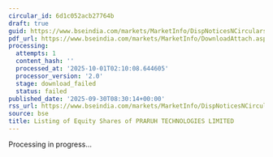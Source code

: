```yaml
---
circular_id: 6d1c052acb27764b
draft: true
guid: https://www.bseindia.com/markets/MarketInfo/DispNoticesNCirculars.aspx?Noticeid={0D507D2D-C959-4D7F-89D2-F439772674F1}&noticeno=20250930-12&dt=09/30/2025&icount=12&totcount=114&flag=0
pdf_url: https://www.bseindia.com/markets/MarketInfo/DownloadAttach.aspx?id=20250930-12&attachedId=
processing:
  attempts: 1
  content_hash: ''
  processed_at: '2025-10-01T02:10:08.644605'
  processor_version: '2.0'
  stage: download_failed
  status: failed
published_date: '2025-09-30T08:30:14+00:00'
rss_url: https://www.bseindia.com/markets/MarketInfo/DispNoticesNCirculars.aspx?Noticeid={0D507D2D-C959-4D7F-89D2-F439772674F1}&noticeno=20250930-12&dt=09/30/2025&icount=12&totcount=114&flag=0
source: bse
title: Listing of Equity Shares of PRARUH TECHNOLOGIES LIMITED
---
```


Processing in progress...